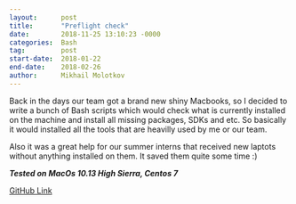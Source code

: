 ```yaml
---
layout:      post
title:       "Preflight check"
date:        2018-11-25 13:10:23 -0000
categories:  Bash
tag:         post
start-date:  2018-01-22
end-date:    2018-02-26
author:      Mikhail Molotkov
---
```

Back in the days our team got a brand new shiny Macbooks, so I decided to write a bunch of Bash scripts which would check what is currently installed on the machine
and install all missing packages, SDKs and etc. So basically it would installed all the tools that are heavilly used by me or our team.

Also it was a great help for our summer interns that received new laptots without anything installed on them. It saved them quite some time :) 

**_Tested on MacOs 10.13 High Sierra, Centos 7_**


[GitHub Link][link-to]

[link-to]: https://github.com/MikhailMS/preflight-check
